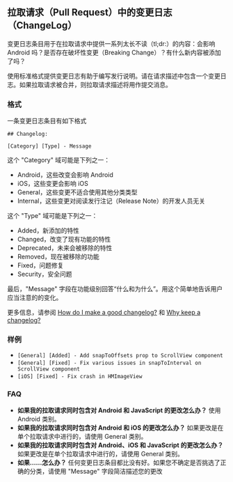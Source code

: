## 拉取请求（Pull Request）中的变更日志（ChangeLog）
变更日志条目用于在拉取请求中提供一系列太长不读（tl;dr:）的内容：会影响 Android 吗？是否存在破坏性变更（Breaking Change）？有什么新内容被添加了吗？

使用标准格式提供变更日志有助于编写发行说明。请在请求描述中包含一个变更日志。如果拉取请求被合并，则拉取请求描述将用作提交消息。 

### 格式
一条变更日志条目有如下格式
```
## Changelog:

[Category] [Type] - Message
```

这个 "Category" 域可能是下列之一：
* Android，这些改变会影响 Android
* iOS，这些变更会影响 iOS
* General，这些变更不适合使用其他分类类型
* Internal，这些变更对阅读发行注记（Release Note）的开发人员无关

这个 "Type" 域可能是下列之一：
* Added，新添加的特性
* Changed，改变了现有功能的特性
* Deprecated，未来会被移除的特性
* Removed，现在被移除的功能
* Fixed，问题修复
* Security，安全问题

最后，"Message" 字段在功能级别回答“什么和为什么”。用这个简单地告诉用户应当注意的的变化。

更多信息，请参阅 [How do I make a good changelog?](https://keepachangelog.com/en/1.0.0/#how) 和 [Why keep a changelog?](https://keepachangelog.com/en/1.0.0/#why)

### 样例
* `[General] [Added] - Add snapToOffsets prop to ScrollView component`
* `[General] [Fixed] - Fix various issues in snapToInterval on ScrollView component`
* `[iOS] [Fixed] - Fix crash in HMImageView`

### FAQ
* **如果我的拉取请求同时包含对 Android 和 JavaScript 的更改怎么办？** 使用 Android 类别。
* **如果我的拉取请求同时包含对 Android 和 iOS 的更改怎么办？** 如果更改是在单个拉取请求中进行的，请使用 General 类别。
* **如果我的拉取请求同时包含对 Android、iOS 和 JavaScript 的更改怎么办？** 如果更改是在单个拉取请求中进行的，请使用 General 类别。
* **如果……怎么办？** 任何变更日志条目都比没有好。如果您不确定是否挑选了正确的分类，请使用 "Message" 字段简洁描述您的更改